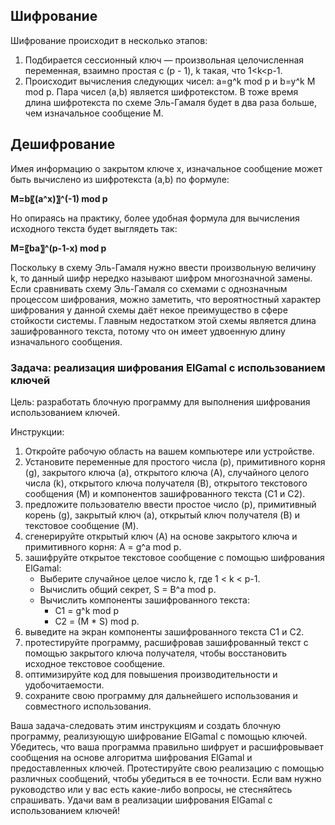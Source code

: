 ﻿## Шифрование 
Шифрование происходит в несколько этапов:
1. Подбирается сессионный ключ — произвольная целочисленная переменная, взаимно простая с (p - 1), k такая, что 1<k<p-1.
2. Происходит вычисления следующих чисел: a=g^k  mod p и b=y^k  M mod p.
Пара чисел (a,b) является шифротекстом.
В тоже время длина шифротекста по схеме Эль-Гамаля будет в два раза больше, чем изначальное сообщение M.

## Дешифрование
Имея информацию о закрытом ключе x, изначальное сообщение может быть вычислено из шифротекста (a,b) по формуле:

**M=b〖(a^x)〗^(-1)  mod p**

Но опираясь на практику, более удобная формула для вычисления исходного текста будет выглядеть так:

**M=〖ba〗^(p-1-x)  mod p**

Поскольку в схему Эль-Гамаля нужно ввести произвольную величину k, то данный шифр нередко называют шифром многозначной замены. Если сравнивать схему Эль-Гамаля со схемами с однозначным процессом шифрования, можно заметить, что вероятностный характер шифрования у данной схемы даёт некое преимущество в сфере стойкости системы.  Главным недостатком этой схемы является длина зашифрованного текста, потому что он имеет удвоенную длину изначального сообщения. 


### Задача: реализация шифрования ElGamal с использованием ключей

Цель: разработать блочную программу для выполнения шифрования использованием ключей.

Инструкции:
1. Откройте рабочую область на вашем компьютере или устройстве.
2. Установите переменные для простого числа (p), примитивного корня (g), закрытого ключа (a), открытого ключа (A), случайного целого числа (k), открытого ключа получателя (B), открытого текстового сообщения (M) и компонентов зашифрованного текста (C1 и C2).
3. предложите пользователю ввести простое число (p), примитивный корень (g), закрытый ключ (a), открытый ключ получателя (B) и текстовое сообщение (M).
4. сгенерируйте открытый ключ (A) на основе закрытого ключа и примитивного корня: A = g^a mod p.
5. зашифруйте открытое текстовое сообщение с помощью шифрования ElGamal:
   - Выберите случайное целое число k, где 1 < k < p-1.
   - Вычислить общий секрет, S = B^a mod p.
   - Вычислить компоненты зашифрованного текста:
     - C1 = g^k mod p
     - C2 = (M * S) mod p.
6. выведите на экран компоненты зашифрованного текста C1 и C2.
7. протестируйте программу, расшифровав зашифрованный текст с помощью закрытого ключа получателя, чтобы восстановить исходное текстовое сообщение.
8. оптимизируйте код для повышения производительности и удобочитаемости.
9. сохраните свою программу для дальнейшего использования и совместного использования.

Ваша задача-следовать этим инструкциям и создать блочную программу, реализующую шифрование ElGamal с помощью ключей. Убедитесь, что ваша программа правильно шифрует и расшифровывает сообщения на основе алгоритма шифрования ElGamal и предоставленных ключей. Протестируйте свою реализацию с помощью различных сообщений, чтобы убедиться в ее точности. Если вам нужно руководство или у вас есть какие-либо вопросы, не стесняйтесь спрашивать. Удачи вам в реализации шифрования ElGamal с использованием ключей!
